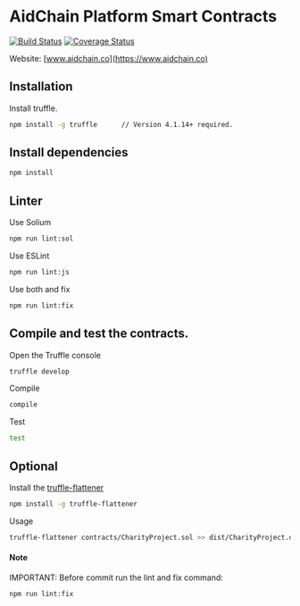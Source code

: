 # AidChain Platform Smart Contracts

[![Build Status](https://travis-ci.org/AidCoinCo/aidchain-smartcontracts.svg?branch=master)](https://travis-ci.org/AidCoinCo/aidchain-smartcontracts) 
[![Coverage Status](https://coveralls.io/repos/github/AidCoinCo/aidchain-smartcontracts/badge.svg?branch=master)](https://coveralls.io/github/AidCoinCo/aidchain-smartcontracts?branch=master)
 
Website: [www.aidchain.co](https://www.aidchain.co)

 
## Installation


Install truffle.

```bash
npm install -g truffle      // Version 4.1.14+ required.
```



## Install dependencies


```bash
npm install
```



## Linter


Use Solium

```bash
npm run lint:sol
```

Use ESLint

```bash
npm run lint:js
```

Use both and fix

```bash
npm run lint:fix
```



## Compile and test the contracts.
 

Open the Truffle console

```bash
truffle develop
```

Compile 

```bash
compile 
```

Test

```bash
test
```



## Optional


Install the [truffle-flattener](https://github.com/alcuadrado/truffle-flattener)

```bash
npm install -g truffle-flattener
```
 
 
Usage 

```bash
truffle-flattener contracts/CharityProject.sol >> dist/CharityProject.dist.sol
```



#### Note

IMPORTANT: Before commit run the lint and fix command:

```bash
npm run lint:fix
```
